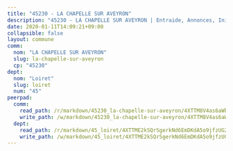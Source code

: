 ```yaml
---
title: "45230 - LA CHAPELLE SUR AVEYRON"
description: "45230 - LA CHAPELLE SUR AVEYRON | Entraide, Annonces, Initiatives"
date: 2020-01-11T14:09:21+09:00
collapsible: false
layout: commune
comm:
  nom: "LA CHAPELLE SUR AVEYRON"
  slug: la-chapelle-sur-aveyron
  cp: "45230"
dept:
  nom: "Loiret"
  slug: loiret
  num: "45"
peerpad:
  comm:
    read_path: /r/markdown/45230_la-chapelle-sur-aveyron/4XTTM8V4as6aWb79CrffvLAG7NGYSoFLi51HFLvD2nQwbnjdx
    write_path: /w/markdown/45230_la-chapelle-sur-aveyron/4XTTM8V4as6aWb79CrffvLAG7NGYSoFLi51HFLvD2nQwbnjdx-K3TgUKvhPSvScfA55DR8udUyAqRQxghzGMKx9erAGAQDn3TknhpuxRLnbmKxc6RmChUpSoYW7oYg75iYNPUgmW26U9kNgU2eyXs8J6CifJr6RUKgcmZ7oD1HSTGT4p82cVRgmXsL
  dept:
    read_path: /r/markdown/45_loiret/4XTTME2kSQrSgerkNd6EmDKdA5o9jfzUG2SAG8C2qVYb3YXN4
    write_path: /w/markdown/45_loiret/4XTTME2kSQrSgerkNd6EmDKdA5o9jfzUG2SAG8C2qVYb3YXN4-K3TgULpEDoP6p5UphGUnEGQQDb2AQTj81Z2trE1ZVsdtBZSXUbkVLE9oEias3DdMz5vmgxRH8ErfnuyVj2VYfJxxhBMoq5ZxQCDrb2jTVFkww5uEThgDKwT8pF9LfJGTpqNraKjJ
---
```


